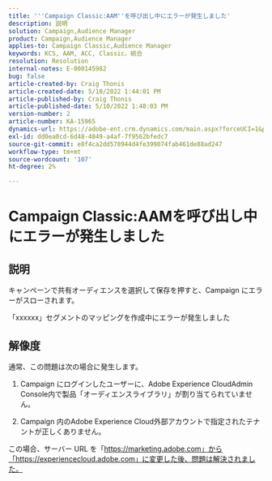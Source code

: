 ```yaml
---
title: '''Campaign Classic:AAM''を呼び出し中にエラーが発生しました'
description: 説明
solution: Campaign,Audience Manager
product: Campaign,Audience Manager
applies-to: Campaign Classic,Audience Manager
keywords: KCS, AAM, ACC, Classic，統合
resolution: Resolution
internal-notes: E-000145982
bug: false
article-created-by: Craig Thonis
article-created-date: 5/10/2022 1:44:01 PM
article-published-by: Craig Thonis
article-published-date: 5/10/2022 1:48:03 PM
version-number: 2
article-number: KA-15965
dynamics-url: https://adobe-ent.crm.dynamics.com/main.aspx?forceUCI=1&pagetype=entityrecord&etn=knowledgearticle&id=026b133e-67d0-ec11-a7b5-00224809ccc2
exl-id: dd0ea0cd-6d48-4849-a4af-7f9562bfedc7
source-git-commit: e8f4ca2dd578944d4fe399074fab461de88ad247
workflow-type: tm+mt
source-wordcount: '107'
ht-degree: 2%

---
```


# Campaign Classic:AAMを呼び出し中にエラーが発生しました

## 説明


キャンペーンで共有オーディエンスを選択して保存を押すと、Campaign にエラーがスローされます。

「xxxxxx」セグメントのマッピングを作成中にエラーが発生しました


## 解像度


通常、この問題は次の場合に発生します。

1. Campaign にログインしたユーザーに、Adobe Experience CloudAdmin Console内で製品「オーディエンスライブラリ」が割り当てられていません。

2. Campaign 内のAdobe Experience Cloud外部アカウントで指定されたテナントが正しくありません。

この場合、サーバー URL を「https://marketing.adobe.com」から「https://experiencecloud.adobe.com」に変更した後、問題は解決されました。
